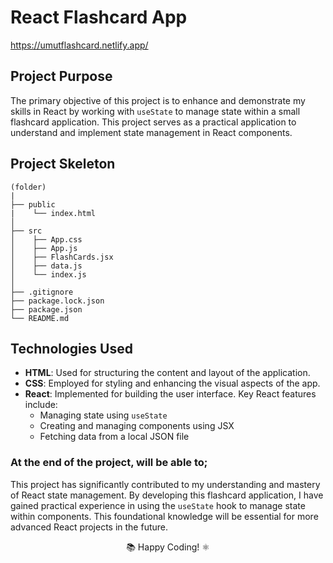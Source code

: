 # React Flashcard App

https://umutflashcard.netlify.app/


## Project Purpose
The primary objective of this project is to enhance and demonstrate my skills in React by working with `useState` to manage state within a small flashcard application. This project serves as a practical application to understand and implement state management in React components.

## Project Skeleton

```
(folder)
|
├── public
|    └── index.html
│    
├── src
│    ├── App.css
│    ├── App.js
│    ├── FlashCards.jsx
│    ├── data.js
│    └── index.js
│
├── .gitignore
├── package.lock.json
├── package.json
└── README.md
```




## Technologies Used
- **HTML**: Used for structuring the content and layout of the application.
- **CSS**: Employed for styling and enhancing the visual aspects of the app.
- **React**: Implemented for building the user interface. Key React features include:
  - Managing state using `useState`
  - Creating and managing components using JSX
  - Fetching data from a local JSON file

### At the end of the project, will be able to;

This project has significantly contributed to my understanding and mastery of React state management. By developing this flashcard application, I have gained practical experience in using the `useState` hook to manage state within components. This foundational knowledge will be essential for more advanced React projects in the future.

<p align="center"> 📚 Happy Coding! ⚛️ </p>
